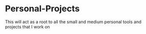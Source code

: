 Personal-Projects
=================

This will act as a root to all the small and medium personal tools and projects that I work on